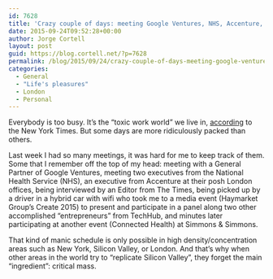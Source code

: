 ```yaml
---
id: 7628
title: 'Crazy couple of days: meeting Google Ventures, NHS, Accenture, interview, events…'
date: 2015-09-24T09:52:28+00:00
author: Jorge Cortell
layout: post
guid: https://blog.cortell.net/?p=7628
permalink: /blog/2015/09/24/crazy-couple-of-days-meeting-google-ventures-nhs-accenture-interview-events/
categories:
  - General
  - "Life's pleasures"
  - London
  - Personal
---
```

Everybody is too busy. It’s the “toxic work world” we live in, <a href="https://t.co/vaj62P1mHg" target="_blank">according</a> to the New York Times. But some days are more ridiculously packed than others.
  
Last week I had so many meetings, it was hard for me to keep track of them. Some that I remember off the top of my head: meeting with a General Partner of Google Ventures, meeting two executives from the National Health Service (NHS), an executive from Accenture at their posh London offices, being interviewed by an Editor from The Times, being picked up by a driver in a hybrid car with wifi who took me to a media event (Haymarket Group’s Create 2015) to present and participate in a panel along two other accomplished “entrepreneurs” from TechHub, and minutes later participating at another event (Connected Health) at Simmons & Simmons.

That kind of manic schedule is only possible in high density/concentration areas such as New York, Silicon Valley, or London. And that’s why when other areas in the world try to “replicate Silicon Valley”, they forget the main “ingredient”: critical mass.